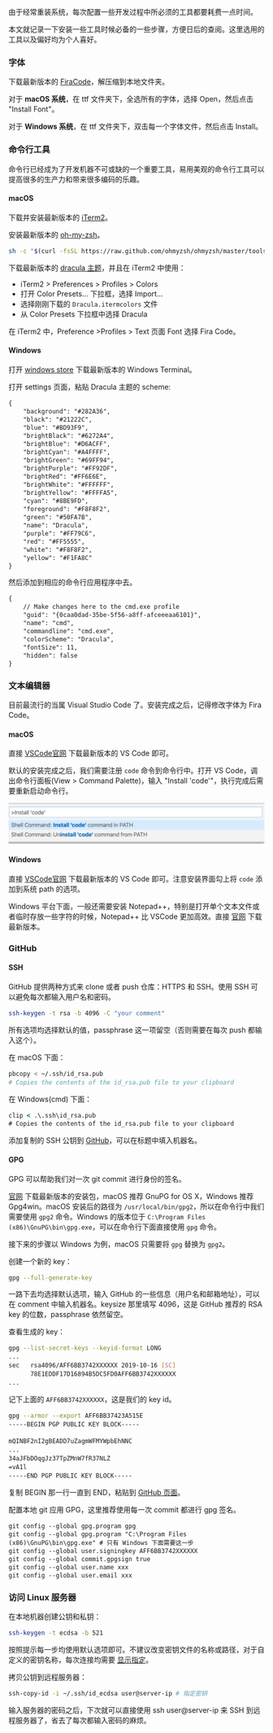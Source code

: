 ﻿由于经常重装系统，每次配置一些开发过程中所必须的工具都要耗费一点时间。

本文就记录一下安装一些工具时候必备的一些步骤，方便日后的查阅。这里选用的工具以及偏好均为个人喜好。

### 字体

下载最新版本的 [FiraCode](https://github.com/tonsky/FiraCode/releases)，解压缩到本地文件夹。

对于 **macOS 系统**，在 ttf 文件夹下，全选所有的字体，选择 Open，然后点击 "Install Font"。

对于 **Windows 系统**，在 ttf 文件夹下，双击每一个字体文件，然后点击 Install。

### 命令行工具

命令行已经成为了开发机器不可或缺的一个重要工具，易用美观的命令行工具可以提高很多的生产力和带来很多编码的乐趣。

#### macOS

下载并安装最新版本的 [iTerm2](https://www.iterm2.com/downloads.html)。

安装最新版本的 [oh-my-zsh](https://ohmyz.sh/)。

```bash
sh -c "$(curl -fsSL https://raw.github.com/ohmyzsh/ohmyzsh/master/tools/install.sh)"
```

下载最新版本的 [dracula 主题](https://github.com/dracula/iterm/blob/master/Dracula.itermcolors)，并且在 iTerm2 中使用：
- iTerm2 > Preferences > Profiles > Colors
- 打开 Color Presets... 下拉框，选择 Import...
- 选择刚刚下载的 `Dracula.itermcolors` 文件
- 从 Color Presets 下拉框中选择 Dracula 

在 iTerm2 中，Preference >Profiles > Text 页面 Font 选择 Fira Code。

#### Windows

打开 [windows store](https://www.microsoft.com/en-us/p/windows-terminal-preview/9n0dx20hk701) 下载最新版本的 Windows Terminal。

打开 settings 页面，粘贴 Dracula 主题的 scheme:

```
{
    "background": "#282A36",
    "black": "#21222C",
    "blue": "#BD93F9",
    "brightBlack": "#6272A4",
    "brightBlue": "#D6ACFF",
    "brightCyan": "#A4FFFF",
    "brightGreen": "#69FF94",
    "brightPurple": "#FF92DF",
    "brightRed": "#FF6E6E",
    "brightWhite": "#FFFFFF",
    "brightYellow": "#FFFFA5",
    "cyan": "#8BE9FD",
    "foreground": "#F8F8F2",
    "green": "#50FA7B",
    "name": "Dracula",
    "purple": "#FF79C6",
    "red": "#FF5555",
    "white": "#F8F8F2",
    "yellow": "#F1FA8C"
}
```

然后添加到相应的命令行应用程序中去。

```
{
    // Make changes here to the cmd.exe profile
    "guid": "{0caa0dad-35be-5f56-a8ff-afceeeaa6101}",
    "name": "cmd",
    "commandline": "cmd.exe",
    "colorScheme": "Dracula",
    "fontSize": 11,
    "hidden": false
}
```

### 文本编辑器

目前最流行的当属 Visual Studio Code 了。安装完成之后，记得修改字体为 Fira Code。

#### macOS

直接 [VSCode官网][] 下载最新版本的 VS Code 即可。

默认的安装完成之后，我们需要注册 `code` 命令到命令行中。打开 VS Code，调出命令行面板(View > Command Palette)，输入 "Install 'code'"，执行完成后需要重新启动命令行。

![macOS VSCode](../file/2019/12/macos-install-code-to-terminal.png "macOS VSCode")

#### Windows

直接 [VSCode官网][] 下载最新版本的 VS Code 即可。注意安装界面勾上将 `code` 添加到系统 path 的选项。

[VSCode官网]: https://code.visualstudio.com/

Windows 平台下面，一般还需要安装 Notepad++，特别是打开单个文本文件或者临时存放一些字符的时候，Notepad++ 比 VSCode 更加高效。直接 [官网](https://notepad-plus-plus.org/downloads/) 下载最新版本。

### GitHub

#### SSH

GitHub 提供两种方式来 clone 或者 push 仓库：HTTPS 和 SSH。使用 SSH 可以避免每次都输入用户名和密码。

```bash
ssh-keygen -t rsa -b 4096 -C "your comment"
```

所有选项均选择默认的值，passphrase 这一项留空（否则需要在每次 push 都输入这个）。

在 macOS 下面：

```bash
pbcopy < ~/.ssh/id_rsa.pub
# Copies the contents of the id_rsa.pub file to your clipboard
```

在 Windows(cmd) 下面：

```cmd
clip < .\.ssh\id_rsa.pub
# Copies the contents of the id_rsa.pub file to your clipboard
```

添加复制的 SSH 公钥到 [GitHub](https://github.com/settings/ssh/new)，可以在标题中填入机器名。

#### GPG

GPG 可以帮助我们对一次 git commit 进行身份的签名。

[官网](https://www.gnupg.org/download/index.html) 下载最新版本的安装包，macOS 推荐 GnuPG for OS X，Windows 推荐 Gpg4win。macOS 安装后的路径为 `/usr/local/bin/gpg2`，所以在命令行中我们需要使用 `gpg2` 命令。Windows 的版本位于 `C:\Program Files (x86)\GnuPG\bin\gpg.exe`，可以在命令行下面直接使用 `gpg` 命令。

接下来的步骤以 Windows 为例，macOS 只需要将 `gpg` 替换为 `gpg2`。

创建一个新的 key：
```bash
gpg --full-generate-key
```
一路下去均选择默认选项，输入 GitHub 的一些信息（用户名和邮箱地址），可以在 comment 中输入机器名。keysize 那里填写 4096，这是 GitHub 推荐的 RSA key 的位数，passphrase 依然留空。

查看生成的 key：

```bash
gpg --list-secret-keys --keyid-format LONG
...
sec   rsa4096/AFF6BB3742XXXXXX 2019-10-16 [SC]
      78E1EDDF17D16894B5DC5FD0AFF6BB3742XXXXXX
...
```
记下上面的 `AFF6BB3742XXXXXX`，这是我们的 key id。

```bash
gpg --armor --export AFF6BB37423A515E
-----BEGIN PGP PUBLIC KEY BLOCK-----

mQINBF2nI2gBEADD7uZagmWFMYWpbEhNNC
...
34aJFbDOqgJz37TpZMnW7fR37NLZ
=vA1l
-----END PGP PUBLIC KEY BLOCK-----
```

复制 BEGIN 那一行一直到 END，粘贴到 [GitHub 页面](https://github.com/settings/gpg/new)。

配置本地 git 应用 GPG，这里推荐使用每一次 commit 都进行 gpg 签名。

```
git config --global gpg.program gpg
git config --global gpg.program "C:\Program Files (x86)\GnuPG\bin\gpg.exe" # 只有 Windows 下面需要这一步
git config --global user.signingkey AFF6BB3742XXXXXX
git config --global commit.gpgsign true
git config --global user.name xxx
git config --global user.email xxx
```

### 访问 Linux 服务器

在本地机器创建公钥和私钥：

```bash
ssh-keygen -t ecdsa -b 521
```

按照提示每一步均使用默认选项即可。不建议改变密钥文件的名称或路径，对于自定义的密钥名称，每次连接均需要 [显示指定](https://askubuntu.com/a/30792/322580)。

拷贝公钥到远程服务器：

```bash
ssh-copy-id -i ~/.ssh/id_ecdsa user@server-ip # 指定密钥
```

输入服务器的密码之后，下次就可以直接使用 ssh user@server-ip 来 SSH 到远程服务器了，省去了每次都输入密码的麻烦。